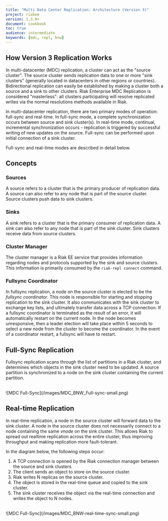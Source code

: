 ```yaml
---
title: "Multi Data Center Replication: Architecture (Version 3)"
project: riakee
version: 1.3.0+
document: cookbook
toc: true
audience: intermediate
keywords: [mdc, repl, bnw]
---
```


## How Version 3 Replication Works

In multi-datacenter (MDC) replication, a cluster can act as the "source cluster". The source cluster sends replication data to one or more "sink clusters" (generally located in datacenters in other regions or countries). Bidirectional replication can easily be established by making a cluster both a source and a sink to other clusters. Riak Enterprise MDC Replication is considered "masterless": all clusters participating will resolve replicated writes via the normal resolutions methods available in Riak.

In multi-datacenter replication, there are two primary modes of operation: full-sync and real-time. In full-sync mode, a complete synchronization occurs between source and sink cluster(s). In real-time mode, continual, incremental synchronization occurs - replication is triggered by successful writing of new updates on the source. Full-sync can be performed upon initial connection of a sink cluster. 

Full-sync and real-time modes are described in detail below. 

## Concepts

### Sources

A source refers to a cluster that is the primary producer of replication data. A source can also refer to any node that is part of the source cluster. Source clusters push data to sink clusters. 

### Sinks

A sink refers to a cluster that is the primary consumer of replication data. A sink can also refer to any node that is part of the sink cluster. Sink clusters receive data from source clusters.

### Cluster Manager

The cluster manager is a Riak EE service that provides information regarding nodes and protocols supported by the sink and source clusters. This information is primarily consumed by the `riak-repl connect` command. 

### Fullsync Coordinator

In fullsync replication, a node on the source cluster is elected to be the *fullsync coordinator*. This node is responsible for starting and stopping replication to the sink cluster. It also communicates with the sink cluster to exchange key lists, and ultimately transfer data across a TCP connection. If a fullsync coordinator is terminated as the result of an error, it will automatically restart on the current node. In the node becomes unresponsive, then a leader election will take place within 5 seconds to select a new node from the cluster to become the coordinator. In the event of a coordinator restart, a fullsync will have to restart.


## Full-Sync Replication

Fullsync replication scans through the list of partitions in a Riak cluster, and determines which objects in the sink cluster need to be updated. A source partition is synchronized to a node on the sink cluster containing the current partition.
 
<br>
![MDC Full-Sync](/images/MDC_BNW_Full-sync-small.png)
<br>

## Real-time Replication

In real-time replication, a node in the source cluster will forward data to the sink cluster. A node in the source cluster does not necessarily connect to a node containing the same *vnode* on the sink cluster. This allows Riak to spread out realtime replication across the entire cluster, thus improving throughput and making replication more fault-tolerant.

In the diagram below, the following steps occur:

1. A TCP connection is opened by the Riak connection manager between the source and sink clusters.
2. The client sends an object to store on the source cluster.
3. Riak writes N replicas on the source cluster.
4. The object is stored in the real-time queue and copied to the sink cluster.
5. The sink cluster receives the object via the real-time connection and writes the object to N nodes.


<br>
![MDC Full-Sync](/images/MDC_BNW-real-time-sync-small.png)
<br>

